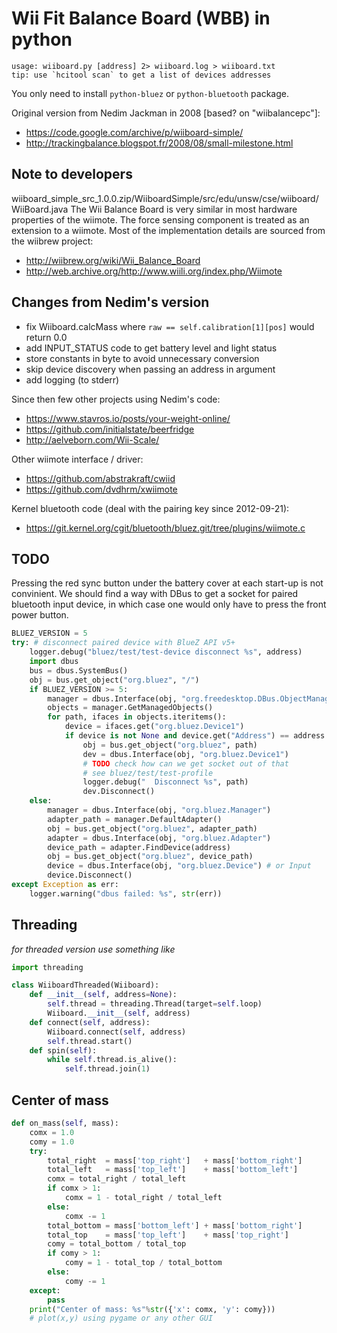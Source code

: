 Wii Fit Balance Board (WBB) in python
=====================================

```
usage: wiiboard.py [address] 2> wiiboard.log > wiiboard.txt
tip: use `hcitool scan` to get a list of devices addresses
```

You only need to install `python-bluez` or `python-bluetooth` package.

Original version from Nedim Jackman in 2008 [based? on "wiibalancepc"]:
* https://code.google.com/archive/p/wiiboard-simple/
* http://trackingbalance.blogspot.fr/2008/08/small-milestone.html

Note to developers
------------------

wiiboard_simple_src_1.0.0.zip/WiiboardSimple/src/edu/unsw/cse/wiiboard/WiiBoard.java
The Wii Balance Board is very similar in most hardware properties of the wiimote.
The force sensing component is treated as an extension to a wiimote.
Most of the implementation details are sourced from the wiibrew project:
* http://wiibrew.org/wiki/Wii_Balance_Board
* http://web.archive.org/http://www.wiili.org/index.php/Wiimote

Changes from Nedim's version
----------------------------

* fix Wiiboard.calcMass where `raw == self.calibration[1][pos]` would return 0.0
* add INPUT_STATUS code to get battery level and light status
* store constants in byte to avoid unnecessary conversion
* skip device discovery when passing an address in argument
* add logging (to stderr)

Since then few other projects using Nedim's code:
* https://www.stavros.io/posts/your-weight-online/
* https://github.com/initialstate/beerfridge
* http://aelveborn.com/Wii-Scale/

Other wiimote interface / driver:
* https://github.com/abstrakraft/cwiid
* https://github.com/dvdhrm/xwiimote

Kernel bluetooth code (deal with the pairing key since 2012-09-21):
* https://git.kernel.org/cgit/bluetooth/bluez.git/tree/plugins/wiimote.c


TODO
----

Pressing the red sync button under the battery cover at each start-up is not
convinient. We should find a way with DBus to get a socket for paired bluetooth
input device, in which case one would only have to press the front power button.

```python
BLUEZ_VERSION = 5
try: # disconnect paired device with BlueZ API v5+
    logger.debug("bluez/test/test-device disconnect %s", address)
    import dbus
    bus = dbus.SystemBus()
    obj = bus.get_object("org.bluez", "/")
    if BLUEZ_VERSION >= 5:
        manager = dbus.Interface(obj, "org.freedesktop.DBus.ObjectManager")
        objects = manager.GetManagedObjects()
        for path, ifaces in objects.iteritems():
            device = ifaces.get("org.bluez.Device1")
            if device is not None and device.get("Address") == address:
                obj = bus.get_object("org.bluez", path)
                dev = dbus.Interface(obj, "org.bluez.Device1")
                # TODO check how can we get socket out of that
                # see bluez/test/test-profile
                logger.debug("  Disconnect %s", path)
                dev.Disconnect()
    else:
        manager = dbus.Interface(obj, "org.bluez.Manager")
        adapter_path = manager.DefaultAdapter()
        obj = bus.get_object("org.bluez", adapter_path)
        adapter = dbus.Interface(obj, "org.bluez.Adapter")
        device_path = adapter.FindDevice(address)
        obj = bus.get_object("org.bluez", device_path)
        device = dbus.Interface(obj, "org.bluez.Device") # or Input
        device.Disconnect()
except Exception as err:
    logger.warning("dbus failed: %s", str(err))
```

Threading
---------

*for threaded version use something like*

```python
import threading

class WiiboardThreaded(Wiiboard):
    def __init__(self, address=None):
        self.thread = threading.Thread(target=self.loop)
        Wiiboard.__init__(self, address)
    def connect(self, address):
        Wiiboard.connect(self, address)
        self.thread.start()
    def spin(self):
        while self.thread.is_alive():
            self.thread.join(1)
```

Center of mass
--------------

```python
def on_mass(self, mass):
    comx = 1.0
    comy = 1.0
    try:
        total_right  = mass['top_right']   + mass['bottom_right']
        total_left   = mass['top_left']    + mass['bottom_left']
        comx = total_right / total_left
        if comx > 1:
            comx = 1 - total_right / total_left
        else:
            comx -= 1
        total_bottom = mass['bottom_left'] + mass['bottom_right']
        total_top    = mass['top_left']    + mass['top_right']
        comy = total_bottom / total_top
        if comy > 1:
            comy = 1 - total_top / total_bottom
        else:
            comy -= 1
    except:
        pass
    print("Center of mass: %s"%str({'x': comx, 'y': comy}))
    # plot(x,y) using pygame or any other GUI
```
